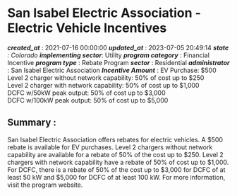 # San Isabel Electric Association - Electric Vehicle Incentives 
 ***created_at*** : 2021-07-16 00:00:00 
 ***updated_at*** : 2023-07-05 20:49:14 
 ***state** : Colorado 
 **implementing sector***: Utility 
 ***program category*** : Financial Incentive 
 ***program type*** : Rebate Program 
 ***sector*** : Residential 
 ***administrator*** : San Isabel Electric Association 
 ***Incentive Amount*** : EV Purchase: $500  
Level 2 charger without network capability: 50% of cost up to $250  
Level 2 charger with network capability: 50% of cost up to $1,000  
DCFC w/50kW peak output: 50% of cost up to $3,000  
DCFC w/100kW peak output: 50% of cost up to $5,000

 
 ## Summary : 
 San Isabel Electric Association offers rebates for electric vehicles. A $500
rebate is available for EV purchases. Level 2 chargers without network
capability are available for a rebate of 50% of the cost up to $250. Level 2
chargers with network capability have a rebate of 50% of cost up to $1,000.
For DCFC, there is a rebate of 50% of the cost up to $3,000 for DCFC of at
least 50 kW and $5,000 for DCFC of at least 100 kW. For more information,
visit the program website.

 
 